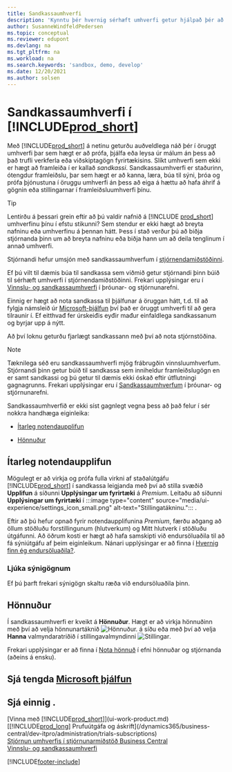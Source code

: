 ```yaml
---
title: Sandkassaumhverfi
description: 'Kynntu þér hvernig sérhæft umhverfi getur hjálpað þér að skoða, læra, sýna, þróa, úrræðaleita og prófa Business Central á öruggan hátt.'
author: SusanneWindfeldPedersen
ms.topic: conceptual
ms.reviewer: edupont
ms.devlang: na
ms.tgt_pltfrm: na
ms.workload: na
ms.search.keywords: 'sandbox, demo, develop'
ms.date: 12/20/2021
ms.author: solsen
---
```

# <a name="sandbox-environments-in-includeprodshortincludesprodshortmd" />Sandkassaumhverfi í [!INCLUDE[prod_short](includes/prod_short.md)]

Með [!INCLUDE[prod_short](includes/prod_short.md)] á netinu geturðu auðveldlega náð þér í öruggt umhverfi þar sem hægt er að prófa, þjálfa eða leysa úr málum án þess að það trufli verkferla eða viðskiptagögn fyrirtækisins. Slíkt umhverfi sem ekki er hægt að framleiða í er kallað *sandkassi*. Sandkassaumhverfi er staðurinn, ótengdur framleiðslu, þar sem hægt er að kanna, læra, búa til sýni, þróa og prófa þjónustuna í öruggu umhverfi án þess að eiga á hættu að hafa áhrif á gögnin eða stillingarnar í framleiðsluumhverfi þínu.  

> [!TIP]
> Lentirðu á þessari grein eftir að þú valdir nafnið á [!INCLUDE [prod_short](includes/prod_short.md)] umhverfinu þínu í efstu stikunni? Sem stendur er ekki hægt að breyta nafninu eða umhverfinu á þennan hátt. Þess í stað verður þú að biðja stjórnanda þinn um að breyta nafninu eða biðja hann um að deila tenglinum í annað umhverfi.

Stjórnandi hefur umsjón með sandkassaumhverfum í [stjórnendamiðstöðinni](/dynamics365/business-central/dev-itpro/administration/tenant-admin-center-environments?toc=/dynamics365/business-central/toc.json).  

Ef þú vilt til dæmis búa til sandkassa sem viðmið getur stjórnandi þinn búið til sérhæft umhverfi í stjórnendamiðstöðinni. Frekari upplýsingar eru í [Vinnslu- og sandkassaumhverfi](/dynamics365/business-central/dev-itpro/administration/environment-types) í þróunar- og stjórnunarefni.  

Einnig er hægt að nota sandkassa til þjálfunar á öruggan hátt, t.d. til að fylgja námsleið úr [Microsoft-þjálfun](/training/dynamics365/business-central?WT.mc_id=dyn365bc_landingpage-docs) því það er öruggt umhverfi til að gera tilraunir í. Ef eitthvađ fer úrskeiđis eyđir mađur einfaldlega sandkassanum og byrjar upp á nýtt.  

Að því loknu geturðu fjarlægt sandkassann með því að nota stjórnstöðina.  

> [!NOTE]
> Tæknilega séð eru sandkassaumhverfi mjög frábrugðin vinnsluumhverfum. Stjórnandi þinn getur búið til sandkassa sem inniheldur framleiðslugögn en er samt sandkassi og þú getur til dæmis ekki óskað eftir útflutningi gagnagrunns. Frekari upplýsingar eru í [Sandkassaumhverfum](/dynamics365/business-central/dev-itpro/administration/environment-types#sandbox-environments) í þróunar- og stjórnunarefni.

Sandkassaumhverfið er ekki síst gagnlegt vegna þess að það felur í sér nokkra handhæga eiginleika:

* [Ítarleg notendaupplifun](#advanced-user-experience)  
<!--* [Complete sample data](#complete-sample-data)  -->
* [Hönnuður](#designer)  

## <a name="advanced-user-experience" />Ítarleg notendaupplifun

Mögulegt er að virkja og prófa fulla virkni af staðalútgáfu [!INCLUDE[prod_short](includes/prod_short.md)] í sandkassa leigjanda með því að stilla svæðið **Upplifun** á síðunni **Upplýsingar um fyrirtæki** á *Premium*. Leitaðu að síðunni **Upplýsingar um fyrirtæki** í :::image type="content" source="media/ui-experience/settings_icon_small.png" alt-text="Stillingatákninu."::: .  

Eftir að þú hefur opnað fyrir notendaupplifunina *Premium*, færðu aðgang að öllum stöðluðu forstillingunum (hlutverkum) og Mitt hlutverk í stöðluðu útgáfunni. Að öðrum kosti er hægt að hafa samskipti við endursöluaðila til að fá sýniútgáfu af þeim eiginleikum. Nánari upplýsingar er að finna í [Hvernig finn ég endursöluaðila?](across-faq.yml#how-do-i-find-a-reselling-partner).  

### <a name="complete-sample-data" />Ljúka sýnigögnum

Ef þú þarft frekari sýnigögn skaltu ræða við endursöluaðila þinn.
<!-- In the sandbox environment, you can also create a new company with the **Advanced Evaluation - Complete Sample Data** option so that you can take training or step through walkthroughs that require additional sample data, such as [Walkthrough: Receiving and Putting Away in Basic Warehouse Configurations](walkthrough-receiving-and-putting-away-in-basic-warehousing.md).   -->

<!--#### To create a company with complete sample data in a sandbox

1. Choose the ![Lightbulb that opens the Tell Me feature.](media/ui-search/search_small.png "Tell me what you want to do") icon, enter **Companies**, and then choose the related link.  
2. Choose the **New** action, and then choose **Create New Company**.  
3. In the **Assisted Setup for Creating a Company** page, choose **Next**.  
4. Specify a name for the new company, and then, in the **Select the data and setup to get started** field, choose **Advanced Evaluation - Complete Sample Data**.  
5. Complete the rest of the assisted setup guide.  

When the assisted setup guide completes, you can start exploring the new company with the complete sample data. For more information, see [Creating New Companies in [!INCLUDE[prod_short](includes/prod_short.md)]](about-new-company.md).  -->

## <a name="designer" />Hönnuður

Í sandkassaumhverfi er kveikt á **Hönnuður**. Hægt er að virkja hönnuðinn með því að velja hönnunartáknið ![Hönnuður.](./media/across-sandbox/sandbox-inclient-design-icon.png) á síðu eða með því að velja **Hanna** valmyndaratriðið í stillingavalmyndinni ![Stillingar](media/ui-experience/settings_icon_small.png).  

Frekari upplýsingar er að finna í [Nota hönnuð](/dynamics365/business-central/dev-itpro/developer/devenv-inclient-designer) í efni hönnuðar og stjórnanda (aðeins á ensku).  

<!-- ![In-client Designer.](./media/across-sandbox/sandbox-inclient-designer.png) -->

## <a name="see-related-microsoft-trainingtrainingmodulesadmin-online-dynamics--business-central" />Sjá tengda [Microsoft þjálfun](/training/modules/admin-online-dynamics-365-business-central/)

## <a name="see-also" />Sjá einnig .

[Vinna með [!INCLUDE[prod_short](includes/prod_short.md)]](ui-work-product.md)  
[[!INCLUDE[prod_long](includes/prod_long.md)] Prufuútgáfa og áskrift](/dynamics365/business-central/dev-itpro/administration/trials-subscriptions)  
[Stjórnun umhverfis í stjórnunarmiðstöð Business Central](/dynamics365/business-central/dev-itpro/administration/tenant-admin-center-environments)  
[Vinnslu- og sandkassaumhverfi](/dynamics365/business-central/dev-itpro/administration/environment-types)  


[!INCLUDE[footer-include](includes/footer-banner.md)]
